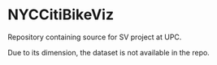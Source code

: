 # NYCCitiBikeViz
Repository containing source for SV project at UPC.

Due to its dimension, the dataset is not available in the repo.
